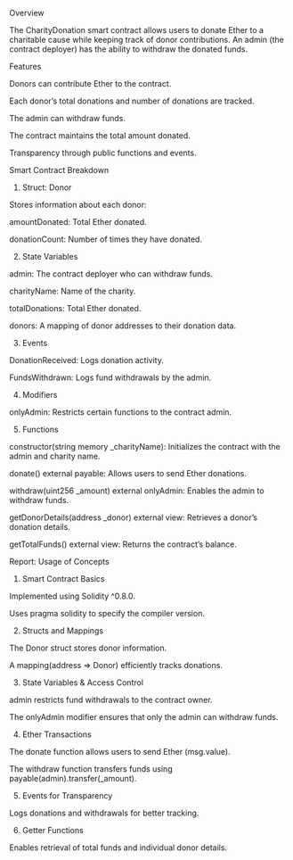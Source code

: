 Overview

The CharityDonation smart contract allows users to donate Ether to a charitable cause while keeping track of donor contributions. An admin (the contract deployer) has the ability to withdraw the donated funds.

Features

Donors can contribute Ether to the contract.

Each donor’s total donations and number of donations are tracked.

The admin can withdraw funds.

The contract maintains the total amount donated.

Transparency through public functions and events.

Smart Contract Breakdown

1. Struct: Donor

Stores information about each donor:

amountDonated: Total Ether donated.

donationCount: Number of times they have donated.

2. State Variables

admin: The contract deployer who can withdraw funds.

charityName: Name of the charity.

totalDonations: Total Ether donated.

donors: A mapping of donor addresses to their donation data.

3. Events

DonationReceived: Logs donation activity.

FundsWithdrawn: Logs fund withdrawals by the admin.

4. Modifiers

onlyAdmin: Restricts certain functions to the contract admin.

5. Functions

constructor(string memory _charityName): Initializes the contract with the admin and charity name.

donate() external payable: Allows users to send Ether donations.

withdraw(uint256 _amount) external onlyAdmin: Enables the admin to withdraw funds.

getDonorDetails(address _donor) external view: Retrieves a donor’s donation details.

getTotalFunds() external view: Returns the contract’s balance.

Report: Usage of Concepts

1. Smart Contract Basics

Implemented using Solidity ^0.8.0.

Uses pragma solidity to specify the compiler version.

2. Structs and Mappings

The Donor struct stores donor information.

A mapping(address => Donor) efficiently tracks donations.

3. State Variables & Access Control

admin restricts fund withdrawals to the contract owner.

The onlyAdmin modifier ensures that only the admin can withdraw funds.

4. Ether Transactions

The donate function allows users to send Ether (msg.value).

The withdraw function transfers funds using payable(admin).transfer(_amount).

5. Events for Transparency

Logs donations and withdrawals for better tracking.

6. Getter Functions

Enables retrieval of total funds and individual donor details.